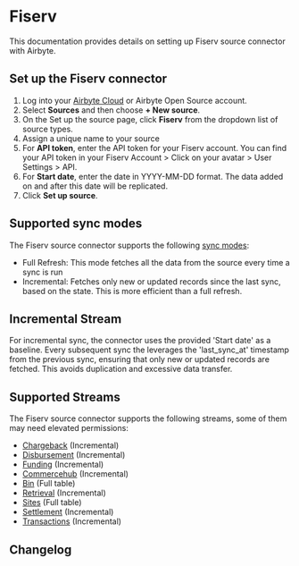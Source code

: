 # Fiserv

This documentation provides details on setting up Fiserv source connector with Airbyte. 

## Set up the Fiserv connector

1. Log into your [Airbyte Cloud](https://cloud.airbyte.com/workspaces) or Airbyte Open Source account.
2. Select **Sources** and then choose **+ New source**.
3. On the Set up the source page, click **Fiserv** from the dropdown list of source types.
4. Assign a unique name to your source
5. For **API token**, enter the API token for your Fiserv account. You can find your API token in your Fiserv Account > Click on your avatar > User Settings > API.
6. For **Start date**, enter the date in YYYY-MM-DD format. The data added on and after this date will be replicated.
7. Click **Set up source**.

## Supported sync modes

The Fiserv source connector supports the following [sync modes](https://docs.airbyte.com/cloud/core-concepts#connection-sync-modes):

 - Full Refresh: This mode fetches all the data from the source every time a sync is run
 - Incremental: Fetches only new or updated records since the last sync, based on the state. This is more efficient than a full refresh. 

## Incremental Stream 

For incremental sync, the connector uses the provided 'Start date' as a baseline. Every subsequent sync the leverages the 'last_sync_at' timestamp from the previous sync, ensuring that only new or updated records are fetched. This avoids duplication and excessive data transfer. 

## Supported Streams

The Fiserv source connector supports the following streams, some of them may need elevated permissions:

* [Chargeback](https://developer.fiserv.com/product/Reporting/api/?type=post&path=/v1/chargeback/search&branch=main&version=1.0.0) \(Incremental\)
* [Disbursement](https://developer.fiserv.com/product/Reporting/api/?type=post&path=/v1/disbursement/search&branch=main&version=1.0.0) \(Incremental\)
* [Funding](https://developer.fiserv.com/product/Reporting/api/?type=post&path=/v1/funding/search&branch=main&version=1.0.0) \(Incremental\)
* [Commercehub](https://developer.fiserv.com/product/Reporting/api/?type=post&path=/v1/commercehub/search&branch=main&version=1.0.0) \(Incremental\)
* [Bin](https://developer.fiserv.com/product/Reporting/api/?type=post&path=/v1/reference/bins/search&branch=main&version=1.0.0) \(Full table\)
* [Retrieval](https://developer.fiserv.com/product/Reporting/api/?type=post&path=/v1/retrieval/search&branch=main&version=1.0.0) \(Incremental\)
* [Sites](https://developer.fiserv.com/product/Reporting/api/?type=post&path=/v1/reference/sites/search&branch=main&version=1.0.0) \(Full table\)
* [Settlement](https://developer.fiserv.com/product/Reporting/api/?type=post&path=/v1/settlement/search&branch=main&version=1.0.0) \(Incremental\)
* [Transactions](https://developer.fiserv.com/product/Reporting/api/?type=post&path=/v1/prepaid/transactions/search&branch=main&version=1.0.0) \(Incremental\)

## Changelog